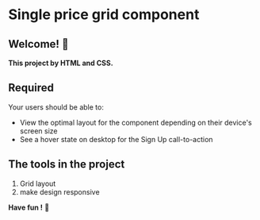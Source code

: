 # Single price grid component

<!-- ![Design preview for the Single price grid component coding challenge](./design/desktop-preview.jpg) -->

## Welcome! 👋

**This project by HTML and CSS.**

## Required

Your users should be able to:

- View the optimal layout for the component depending on their device's screen size
- See a hover state on desktop for the Sign Up call-to-action

## The tools in the project

1. Grid layout
2. make design responsive

**Have fun !** 🚀
